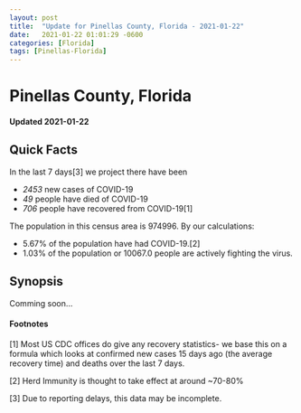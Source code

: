 ```yaml
---
layout: post
title:  "Update for Pinellas County, Florida - 2021-01-22"
date:   2021-01-22 01:01:29 -0600
categories: [Florida]
tags: [Pinellas-Florida]
---
```


# Pinellas County, Florida
#### Updated 2021-01-22

## Quick Facts

In the last 7 days[3] we project there have been
- *2453* new cases of COVID-19
- *49* people have died of COVID-19
- *706* people have recovered from COVID-19[1]

The population in this census area is 974996. By our calculations:
- 5.67% of the population have had COVID-19.[2]
- 1.03% of the population or 10067.0 people are actively fighting the virus.

## Synopsis

Comming soon...


#### Footnotes

[1] Most US CDC offices do give any recovery statistics- we base this on a formula which looks at confirmed new cases
15 days ago (the average recovery time) and deaths over the last 7 days.

[2] Herd Immunity is thought to take effect at around ~70-80%

[3] Due to reporting delays, this data may be incomplete.
 
    